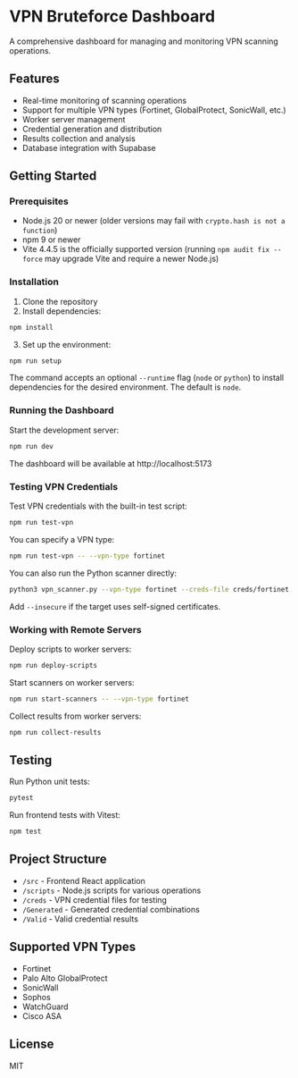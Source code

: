# VPN Bruteforce Dashboard

A comprehensive dashboard for managing and monitoring VPN scanning operations.

## Features

- Real-time monitoring of scanning operations
- Support for multiple VPN types (Fortinet, GlobalProtect, SonicWall, etc.)
- Worker server management
- Credential generation and distribution
- Results collection and analysis
- Database integration with Supabase

## Getting Started

### Prerequisites

- Node.js 20 or newer (older versions may fail with `crypto.hash is not a function`)
- npm 9 or newer
- Vite 4.4.5 is the officially supported version
  (running `npm audit fix --force` may upgrade Vite and require a newer Node.js)

### Installation

1. Clone the repository
2. Install dependencies:

```bash
npm install
```

3. Set up the environment:

```bash
npm run setup
```
The command accepts an optional `--runtime` flag (`node` or `python`) to install
dependencies for the desired environment. The default is `node`.

### Running the Dashboard

Start the development server:

```bash
npm run dev
```

The dashboard will be available at http://localhost:5173

### Testing VPN Credentials

Test VPN credentials with the built-in test script:

```bash
npm run test-vpn
```

You can specify a VPN type:

```bash
npm run test-vpn -- --vpn-type fortinet
```

You can also run the Python scanner directly:

```bash
python3 vpn_scanner.py --vpn-type fortinet --creds-file creds/fortinet.txt
```

Add `--insecure` if the target uses self-signed certificates.

### Working with Remote Servers

Deploy scripts to worker servers:

```bash
npm run deploy-scripts
```

Start scanners on worker servers:

```bash
npm run start-scanners -- --vpn-type fortinet
```

Collect results from worker servers:

```bash
npm run collect-results
```

## Testing

Run Python unit tests:

```bash
pytest
```

Run frontend tests with Vitest:

```bash
npm test
```

## Project Structure

- `/src` - Frontend React application
- `/scripts` - Node.js scripts for various operations
- `/creds` - VPN credential files for testing
- `/Generated` - Generated credential combinations
- `/Valid` - Valid credential results

## Supported VPN Types

- Fortinet
- Palo Alto GlobalProtect
- SonicWall
- Sophos
- WatchGuard
- Cisco ASA

## License

MIT
